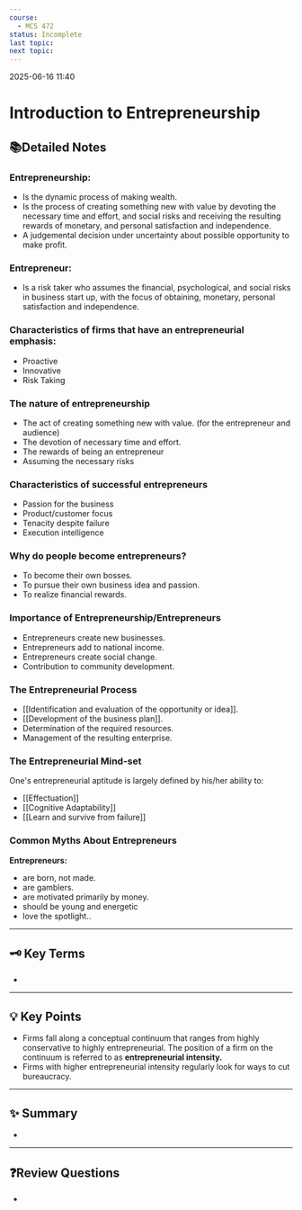 ```yaml
---
course:
  - MCS 472
status: Incomplete
last topic: 
next topic:
---
```


2025-06-16 11:40

# Introduction to Entrepreneurship

## 📚Detailed Notes

### **Entrepreneurship:**
- Is the dynamic process of making wealth.
- Is the process of creating something new with value by devoting the necessary time and effort, and social risks and receiving the resulting rewards of monetary, and personal satisfaction and independence.
- A judgemental decision under uncertainty about possible opportunity to make profit.

### **Entrepreneur:**
- Is a risk taker who assumes the financial, psychological, and social risks in business start up, with the focus of obtaining, monetary, personal satisfaction and independence.

### **Characteristics of firms that have an entrepreneurial emphasis:**
- Proactive
- Innovative
- Risk Taking

### **The nature of entrepreneurship**
- The act of creating something new with value. (for the entrepreneur and audience)
- The devotion of necessary time and effort.
- The rewards of being an entrepreneur
- Assuming the necessary risks

### **Characteristics of successful entrepreneurs**
- Passion for the business
- Product/customer focus
- Tenacity despite failure
- Execution intelligence

### **Why do people become entrepreneurs?**
- To become their own bosses.
- To pursue their own business idea and passion.
- To realize financial rewards.

### **Importance of Entrepreneurship/Entrepreneurs**
- Entrepreneurs create new businesses.
- Entrepreneurs add to national income.
- Entrepreneurs create social change.
- Contribution to community development.

### **The Entrepreneurial Process**
- [[Identification and evaluation of the opportunity or idea]].
- [[Development of the business plan]].
- Determination of the required resources.
- Management of the resulting enterprise.

### **The Entrepreneurial Mind-set**
One's entrepreneurial aptitude is largely defined by his/her ability to:
- [[Effectuation]]
- [[Cognitive Adaptability]]
- [[Learn and survive from failure]]

### **Common Myths About Entrepreneurs**
**Entrepreneurs:**
- are born, not made.
- are gamblers.
- are motivated primarily by money.
- should be young and energetic
- love the spotlight..




---
## 🗝️ Key Terms

-
---
## 💡 Key Points

- Firms fall along a conceptual continuum that ranges from highly conservative to highly entrepreneurial. The position of a firm on the continuum is referred to as **entrepreneurial intensity.**
- Firms with higher entrepreneurial intensity regularly look for ways to cut bureaucracy.
---
## ✨ Summary

-
---
## ❓Review Questions

-